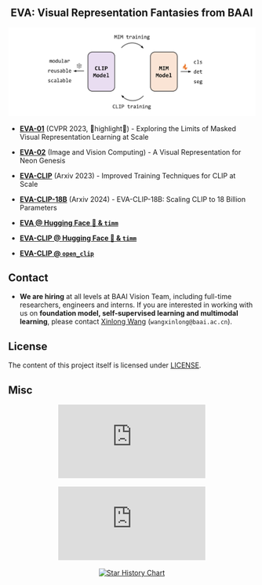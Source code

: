 <div align="center">

<h2>EVA: Visual Representation Fantasies from BAAI</h2>

</div>

![summary_tab](assets/eva_pipeline.png)



- [**EVA-01**](EVA-01) (CVPR 2023, 🌟highlight🌟) - Exploring the Limits of Masked Visual Representation Learning at Scale

- [**EVA-02**](EVA-02) (Image and Vision Computing) - A Visual Representation for Neon Genesis

- [**EVA-CLIP**](EVA-CLIP) (Arxiv 2023) - Improved Training Techniques for CLIP at Scale

- [**EVA-CLIP-18B**](EVA-CLIP-18B) (Arxiv 2024) - EVA-CLIP-18B: Scaling CLIP to 18 Billion Parameters
  
- [**EVA @ Hugging Face 🤗 & `timm`**](https://huggingface.co/timm/eva02_large_patch14_448.mim_m38m_ft_in1k)

- [**EVA-CLIP @ Hugging Face 🤗 & `timm`**](https://huggingface.co/timm/eva02_enormous_patch14_plus_clip_224.laion2b_s9b_b144k)

- [**EVA-CLIP @ `open_clip`**](https://github.com/mlfoundations/open_clip/blob/main/src/open_clip/model_configs/EVA02-E-14-plus.json) 



## Contact
- **We are hiring** at all levels at BAAI Vision Team, including full-time researchers, engineers and interns. 
If you are interested in working with us on **foundation model, self-supervised learning and multimodal learning**, please contact [Xinlong Wang](https://www.xloong.wang/) (`wangxinlong@baai.ac.cn`).


## License

The content of this project itself is licensed under [LICENSE](LICENSE).


## Misc

<div align="center">


[![Stargazers repo roster for @baaivision/EVA](https://bytecrank.com/nastyox/reporoster/php/stargazersSVG.php?user=baaivision&repo=EVA)](https://github.com/baaivision/EVA/stargazers)

[![Forkers repo roster for @baaivision/EVA](https://bytecrank.com/nastyox/reporoster/php/forkersSVG.php?user=baaivision&repo=EVA)](https://github.com/baaivision/EVA/network/members)

[![Star History Chart](https://api.star-history.com/svg?repos=baaivision/EVA&type=Date)](https://star-history.com/#baaivision/EVA&Date)

</div>

